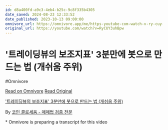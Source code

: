 ```yaml
---
id: d8a400fd-a9c3-4eb4-b25c-9c8f335b4305
date_saved: 2024-08-23 12:33:52
date_published: 2023-10-13 09:00:00
omnivore_url: https://omnivore.app/me/https-youtube-com-watch-v-ry-cuy-3-uh-bpw-1917d4c3454
original_url: https://youtube.com/watch?v=RyCUY3uhBpw
---
```


# '트레이딩뷰의 보조지표' 3분만에 봇으로 만드는 법 (개쉬움 주위)
#Omnivore
 
[Read on Omnivore](https://omnivore.app/me/https-youtube-com-watch-v-ry-cuy-3-uh-bpw-1917d4c3454)
[Read Original](https://youtube.com/watch?v=RyCUY3uhBpw)
 
['트레이딩뷰의 보조지표' 3분만에 봇으로 만드는 법 (개쉬움 주위)](https://youtube.com/watch?v=RyCUY3uhBpw)

By [코인 콜로세움 - 매매법 검증 전문](https://www.youtube.com/@coincolosseum)

\* Omnivore is preparing a transcript for this video